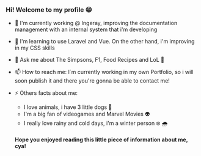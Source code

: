### Hi! Welcome to my profile 😁

- 🔭 I'm currently working @ Ingeray, improving the documentation management with an internal system that i'm developing
- 🌱 I'm learning to use Laravel and Vue. On the other hand, i'm improving in my CSS skills 
- 💬 Ask me about The Simpsons, F1, Food Recipes and LoL 👾
- 📫 How to reach me: I´m currently working in my own Portfolio, so i will soon publish it and there you're gonna be able to contact me!
- ⚡️ Others facts about me: 
  - I love animals, i have 3 little dogs 🐶
  - I'm  a big fan of videogames and Marvel Movies 👽
  - I really love rainy and cold days, i'm a winter person ❄️ 🌧
  
  #### Hope you enjoyed reading this little piece of information about me, cya!
